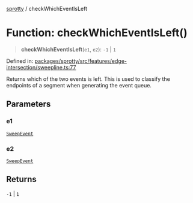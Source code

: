
[sprotty](../globals) / checkWhichEventIsLeft

# Function: checkWhichEventIsLeft()

> **checkWhichEventIsLeft**(`e1`, `e2`): `-1` \| `1`

Defined in: [packages/sprotty/src/features/edge-intersection/sweepline.ts:77](https://github.com/eclipse-sprotty/sprotty/blob/f9b2433481cc27a1ac0c92d525a92039ae7f6c76/packages/sprotty/src/features/edge-intersection/sweepline.ts#L77)

Returns which of the two events is left.
This is used to classify the endpoints of a segment when generating the
event queue.

## Parameters

### e1

[`SweepEvent`](../Class.SweepEvent)

### e2

[`SweepEvent`](../Class.SweepEvent)

## Returns

`-1` \| `1`
